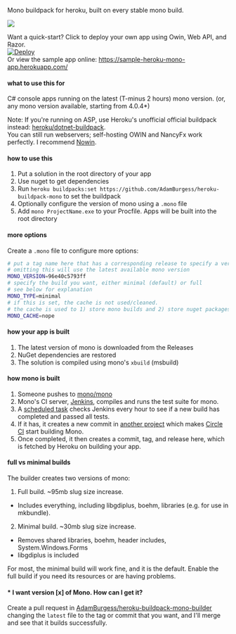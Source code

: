 Mono buildpack for heroku, built on every stable mono build.

[![](https://circleci.com/gh/AdamBurgess/heroku-buildpack-mono-builder.png?style=shield&circle-token=fe5a1697660ac8727b496f624407ea006b2069d7)](https://circleci.com/gh/AdamBurgess/heroku-buildpack-mono-builder)

Want a quick-start? Click to deploy your own app using Owin, Web API, and Razor.  
[![Deploy](https://www.herokucdn.com/deploy/button.png)](https://heroku.com/deploy?template=https://github.com/AdamBurgess/sample-heroku-mono-app)  
Or view the sample app online: https://sample-heroku-mono-app.herokuapp.com/

#### what to use this for

C# console apps running on the latest (T-minus 2 hours) mono version. (or, any mono version available, starting from 4.0.4*)

Note: If you're running on ASP, use Heroku's unofficial official buildpack instead: [heroku/dotnet-buildpack](https://github.com/heroku/dotnet-buildpack).  
You can still run webservers; self-hosting OWIN and NancyFx work perfectly. I recommend [Nowin](//github.com/Bobris/Nowin).

#### how to use this

1. Put a solution in the root directory of your app
2. Use nuget to get dependencies
3. Run `heroku buildpacks:set https://github.com/AdamBurgess/heroku-buildpack-mono` to set the buildpack
4. Optionally configure the version of mono using a `.mono` file
5. Add `mono ProjectName.exe` to your Procfile. Apps will be built into the root directory

#### more options

Create a `.mono` file to configure more options:

````bash
# put a tag name here that has a corresponding release to specify a version*
# omitting this will use the latest available mono version
MONO_VERSION=96e40c5793ff
# specify the build you want, either minimal (default) or full
# see below for explanation
MONO_TYPE=minimal
# if this is set, the cache is not used/cleaned.
# the cache is used to 1) store mono builds and 2) store nuget packages
MONO_CACHE=nope
````

#### how your app is built

1. The latest version of mono is downloaded from the Releases
2. NuGet dependencies are restored
3. The solution is compiled using mono's `xbuild` (msbuild)

#### how mono is built

1. Someone pushes to [mono/mono](//github.com/mono/mono)
2. Mono's CI server, [Jenkins](//jenkins.mono-project.com/job/test-mono-mainline/label=debian-amd64/), compiles and runs the test suite for mono.
3. A [scheduled task](//github.com/AdamBurgess/heroku-buildpack-mono-watcher) checks Jenkins every hour to see if a new build has completed and passed all tests.
4. If it has, it creates a new commit in [another project](//github.com/AdamBurgess/heroku-buildpack-mono-builder) which makes [Circle CI](//circleci.com/gh/AdamBurgess/heroku-buildpack-mono-builder) start building Mono.
5. Once completed, it then creates a commit, tag, and release here, which is fetched by Heroku on building your app.

#### full vs minimal builds
The builder creates two versions of mono:

1. Full build. ~95mb slug size increase.
  * Includes everything, including libgdiplus, boehm, libraries (e.g. for use in mkbundle).

2. Minimal build. ~30mb slug size increase.
  * Removes shared libraries, boehm, header includes, System.Windows.Forms
  * libgdiplus is included

For most, the minimal build will work fine, and it is the default. Enable the full build if you need its resources or are having problems.

#### * I want version [x] of Mono. How can I get it?

Create a pull request in [AdamBurgess/heroku-buildpack-mono-builder](//github.com/AdamBurgess/heroku-buildpack-mono-builder) changing the `latest` file to the tag or commit that you want, and I'll merge and see that it builds successfully.
